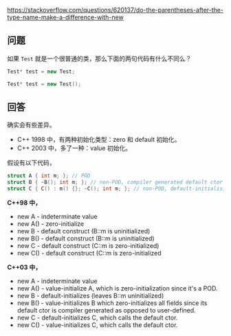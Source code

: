 <https://stackoverflow.com/questions/620137/do-the-parentheses-after-the-type-name-make-a-difference-with-new>

## 问题

如果 `Test` 就是一个很普通的类，那么下面的两句代码有什么不同么？

```c++
Test* test = new Test;

Test* test = new Test();
```

## 回答

确实会有些差异。

- C++ 1998 中，有两种初始化类型：zero 和 default 初始化。
- C++ 2003 中，多了一种：value 初始化。


假设有以下代码，

```c++
struct A { int m; }; // POD
struct B { ~B(); int m; }; // non-POD, compiler generated default ctor
struct C { C() : m() {}; ~C(); int m; }; // non-POD, default-initialising m
```

**C++98 中，**

- new A - indeterminate value
- new A() - zero-initialize
- new B - default construct (B::m is uninitialized)
- new B() - default construct (B::m is uninitialized)
- new C - default construct (C::m is zero-initialized)
- new C() - default construct (C::m is zero-initialized

**C++03 中，**

- new A - indeterminate value
- new A() - value-initialize A, which is zero-initialization since it's a POD.
- new B - default-initializes (leaves B::m uninitialized)
- new B() - value-initializes B which zero-initializes all fields since its default ctor is compiler generated as opposed to user-defined.
- new C - default-initializes C, which calls the default ctor.
- new C() - value-initializes C, which calls the default ctor.


